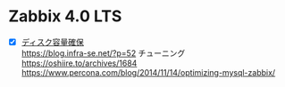 # Zabbix 4.0 LTS
- [x] [ディスク容量確保]()  
https://blog.infra-se.net/?p=52
チューニング  
https://oshiire.to/archives/1684  
https://www.percona.com/blog/2014/11/14/optimizing-mysql-zabbix/  
